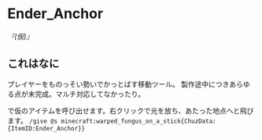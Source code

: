 # Ender_Anchor
*『(仮)』*

## これはなに
プレイヤーをものっそい勢いでかっとばす移動ツール。
製作途中につきあらゆる点が未完成。マルチ対応してなかったり。

で仮のアイテムを呼び出せます。右クリックで光を放ち、あたった地点へと飛びます。
```/give @s minecraft:warped_fungus_on_a_stick{ChuzData:{ItemID:Ender_Anchor}}```
